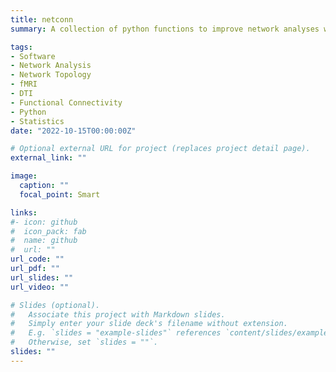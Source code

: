 ```yaml
---
title: netconn
summary: A collection of python functions to improve network analyses with neuroimaging data (Role Author)

tags:
- Software
- Network Analysis
- Network Topology
- fMRI
- DTI
- Functional Connectivity
- Python
- Statistics
date: "2022-10-15T00:00:00Z"

# Optional external URL for project (replaces project detail page).
external_link: ""

image:
  caption: ""
  focal_point: Smart

links:
#- icon: github
#  icon_pack: fab
#  name: github
#  url: ""
url_code: ""
url_pdf: ""
url_slides: ""
url_video: ""

# Slides (optional).
#   Associate this project with Markdown slides.
#   Simply enter your slide deck's filename without extension.
#   E.g. `slides = "example-slides"` references `content/slides/example-slides.md`.
#   Otherwise, set `slides = ""`.
slides: ""
---
```



